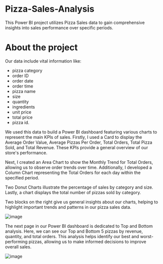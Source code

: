 # Pizza-Sales-Analysis

This Power BI project utilizes Pizza Sales data to gain comprehensive insights into sales performance over specific periods.

# About the project

Our data include vital information like: 
- pizza category 
- order ID
- order date
- order time
- pizza name  
- size
- quantity
- ingredients
- unit price
- total price
- pizza id.

We used this data to build a Power BI dashboard featuring various charts to represent the main KPIs of sales. Firstly, I used a Card to display the Average Order Value, Average Pizzas Per Order, Total Orders, Total Pizza Sold, and Total Revenue. These KPIs provide a general overview of our store's performance.

Next, I created an Area Chart to show the Monthly Trend for Total Orders, allowing us to observe order trends over time. Additionally, I developed a Column Chart representing the Total Orders for each day within the specified period.

Two Donut Charts illustrate the percentage of sales by category and size. Lastly, a chart displays the total number of pizzas sold by category.

Two blocks on the right give us general insights about our charts, helping to highlight important trends and patterns in our pizza sales data.

![image](https://github.com/user-attachments/assets/19e705a8-9173-47c7-b1ec-0ede46774efd)

The next page in our Power BI dashboard is dedicated to Top and Bottom analysis. Here, we can see our Top and Bottom 5 pizzas by revenue, quantity, and total orders. This analysis helps identify our best and worst-performing pizzas, allowing us to make informed decisions to improve overall sales.

![image](https://github.com/user-attachments/assets/e0a0da32-cb34-4218-af50-0ac6d8b74971)

